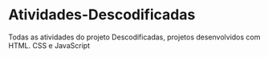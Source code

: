 # Atividades-Descodificadas
Todas as atividades do projeto Descodificadas, projetos desenvolvidos com HTML. CSS e JavaScript
